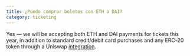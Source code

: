 ```yaml
---
title: ¿Puedo comprar boletos con ETH o DAI?
category: ticketing
---
```

Yes — we will be accepting both ETH and DAI payments for tickets this year, in addition to standard credit/debit card purchases and any ERC-20 token through a Uniswap [integration](https://github.com/esPass/pretix-eth-payment-plugin).